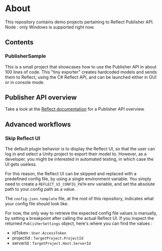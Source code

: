 # About
This repository contains demo projects pertaining to Reflect Publisher API.
Node : only Windows is supported right now.

## Contents

### PublisherSample
This is a small project that showcases how to use the Publisher API in about 100 lines of code.
This "tiny exporter" creates hardcoded models and sends them to Reflect, using the C# Reflect API, and can be launched either in GUI or in console mode.

## Publisher API overview
Take a look at the [Reflect documentation](https://docs.unity3d.com/reflect/manual/devguide/DevGuide.html) for a Publisher API overview.

## Advanced workflows

### Skip Reflect UI

The default plugin behavior is to display the Reflect UI, so that the user can log in and select a Unity project to export their model to. However, as a developer, you might be interested in automated testing, in which case the UI gets useless.

For this reason, the Reflect UI can be skipped and replaced with a predefined config file, by using a single environment variable.
You simply need to create a `REFLECT_UI_CONFIG_PATH` env variable, and set the absolute path to your config path as a value.

The `config.json.template` file, at the root of this repository, indicates what your config file should look like.

For now, the only way to retrieve the expected config file values is manually, by setting a breakpoint after calling the actual Reflect UI. If you inspect the returned `PublisherSettings` object, here's where you can find the values :
- idToken : `User.AccessToken`
- projectId : `TargetProject.ProjectId`
- serverId : `TargetProject.Host.ServerId`